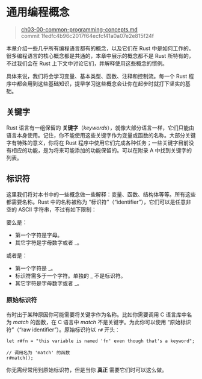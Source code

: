 # 通用编程概念

> [ch03-00-common-programming-concepts.md](https://github.com/rust-lang/book/blob/master/src/ch03-00-common-programming-concepts.md)
> <br>
> commit 1fedfc4b96c2017f64ecfcf41a0a07e2e815f24f

本章介绍一些几乎所有编程语言都有的概念，以及它们在 Rust 中是如何工作的。很多编程语言的核心概念都是共通的，本章中展示的概念都不是 Rust 所特有的，不过我们会在 Rust 上下文中讨论它们，并解释使用这些概念的惯例。

具体来说，我们将会学习变量、基本类型、函数、注释和控制流。每一个 Rust 程序中都会用到这些基础知识，提早学习这些概念会让你在起步时就打下坚实的基础。

## 关键字

Rust 语言有一组保留的 **关键字**（*keywords*），就像大部分语言一样，它们只能由语言本身使用。记住，你不能使用这些关键字作为变量或函数的名称。大部分关键字有特殊的意义，你将在 Rust 程序中使用它们完成各种任务；一些关键字目前没有相应的功能，是为将来可能添加的功能保留的。可以在附录 A 中找到关键字的列表。

## 标识符

这里我们将对本书中的一些概念做一些解释：变量、函数、结构体等等。所有这些都需要名称。Rust 中的名称被称为 “标识符”（“identifier”），它们可以是任意非空的 ASCII 字符串，不过有如下限制：

要么是：

* 第一个字符是字母。
* 其它字符是字母数字或者 _。

或者是：

* 第一个字符是 _。
* 标识符需多于一个字符。单独的 _ 不是标识符。
* 其它字符是字母数字或者 _。

### 原始标识符

有时出于某种原因你可能需要将关键字作为名称。比如你需要调用 C 语言库中名为 *match* 的函数，在 C 语言中 *match* 不是关键字。为此你可以使用 “原始标识符”（“raw identifier”）。原始标识符以 `r#` 开头：

```rust,ignore
let r#fn = "this variable is named 'fn' even though that's a keyword";

// 调用名为 'match' 的函数
r#match();
```

你无需经常用到原始标识符，但是当你 **真正** 需要它们时可以这么做。